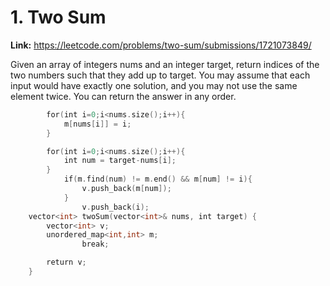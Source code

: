 # 1. Two Sum

**Link:** https://leetcode.com/problems/two-sum/submissions/1721073849/

Given an array of integers nums and an integer target, return indices of the two numbers such that they add up to target. You may assume that each input would have exactly one solution, and you may not use the same element twice. You can return the answer in any order.

```cpp
        for(int i=0;i<nums.size();i++){
            m[nums[i]] = i;
        }

        for(int i=0;i<nums.size();i++){
            int num = target-nums[i];
        }
            if(m.find(num) != m.end() && m[num] != i){
                v.push_back(m[num]);
            }
                v.push_back(i);
    vector<int> twoSum(vector<int>& nums, int target) {
        vector<int> v;
        unordered_map<int,int> m;
                break;

        return v;
    }
```
